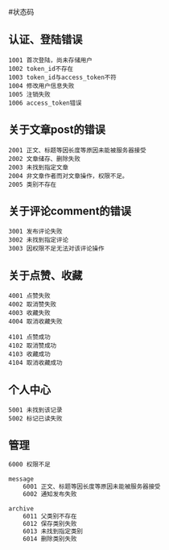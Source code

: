 #状态码

## 认证、登陆错误
```angular2html
1001 首次登陆，尚未存储用户
1002 token_id不存在
1003 token_id与access_token不符
1004 修改用户信息失败
1005 注销失败
1006 access_token错误
```

## 关于文章post的错误
```angular2html
2001 正文、标题等因长度等原因未能被服务器接受
2002 文章储存、删除失败
2003 未找到指定文章
2004 非文章作者而对文章操作，权限不足。
2005 类别不存在
```

## 关于评论comment的错误
```angular2html
3001 发布评论失败
3002 未找到指定评论
3003 因权限不足无法对该评论操作
```

## 关于点赞、收藏
```angular2html
4001 点赞失败
4002 取消赞失败
4003 收藏失败
4004 取消收藏失败

4101 点赞成功
4102 取消赞成功
4103 收藏成功
4104 取消收藏成功
```

## 个人中心
```angular2html
5001 未找到该记录
5002 标记已读失败
```

## 管理
```html
6000 权限不足

message
    6001 正文、标题等因长度等原因未能被服务器接受
    6002 通知发布失败
    
archive
    6011 父类别不存在
    6012 保存类别失败
    6013 未找到指定类别
    6014 删除类别失败 
```